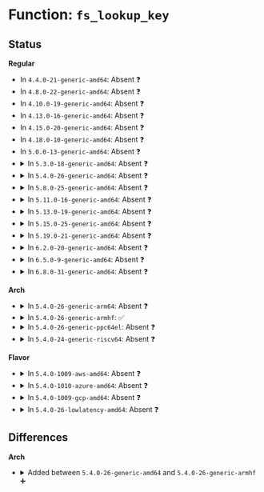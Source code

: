 # Function: <code>fs_lookup_key</code>

## Status
<b>Regular</b>
<ul>
<li>
In <code>4.4.0-21-generic-amd64</code>: Absent ❓
</li>
<li>
In <code>4.8.0-22-generic-amd64</code>: Absent ❓
</li>
<li>
In <code>4.10.0-19-generic-amd64</code>: Absent ❓
</li>
<li>
In <code>4.13.0-16-generic-amd64</code>: Absent ❓
</li>
<li>
In <code>4.15.0-20-generic-amd64</code>: Absent ❓
</li>
<li>
In <code>4.18.0-10-generic-amd64</code>: Absent ❓
</li>
<li>
In <code>5.0.0-13-generic-amd64</code>: Absent ❓
</li>
<li>
<details>
<summary>In <code>5.3.0-18-generic-amd64</code>: Absent ❓</summary>

```json
{
  "name": "fs_lookup_key",
  "collision_type": "Unique Static",
  "inline_type": "Selective",
  "funcs": [
    {
      "addr": 18446744071582036064,
      "name": "fs_lookup_key",
      "external": false,
      "loc": "fs/fs_parser.c:45",
      "file": "fs/fs_parser.c",
      "inline": "not declared, inlined",
      "caller_inline": [],
      "caller_func": [
        "fs/fs_parser.c:fs_parse",
        "fs/fs_parser.c:fs_parse"
      ]
    }
  ],
  "symbols": [
    {
      "addr": 18446744071582036064,
      "name": "fs_lookup_key.isra.0",
      "section": ".text",
      "bind": "STB_LOCAL",
      "size": 75
    }
  ]
}
```
</details>
</li>
<li>
<details>
<summary>In <code>5.4.0-26-generic-amd64</code>: Absent ❓</summary>

```json
{
  "name": "fs_lookup_key",
  "collision_type": "Unique Static",
  "inline_type": "Selective",
  "funcs": [
    {
      "addr": 18446744071582113840,
      "name": "fs_lookup_key",
      "external": false,
      "loc": "fs/fs_parser.c:45",
      "file": "fs/fs_parser.c",
      "inline": "not declared, inlined",
      "caller_inline": [],
      "caller_func": [
        "fs/fs_parser.c:fs_parse",
        "fs/fs_parser.c:fs_parse"
      ]
    }
  ],
  "symbols": [
    {
      "addr": 18446744071582113840,
      "name": "fs_lookup_key.isra.0",
      "section": ".text",
      "bind": "STB_LOCAL",
      "size": 75
    }
  ]
}
```
</details>
</li>
<li>
<details>
<summary>In <code>5.8.0-25-generic-amd64</code>: Absent ❓</summary>

```json
{
  "name": "fs_lookup_key",
  "collision_type": "Unique Static",
  "inline_type": "Full",
  "funcs": [
    {
      "addr": 18446744071582350887,
      "name": "fs_lookup_key",
      "external": false,
      "loc": "fs/fs_parser.c:54",
      "file": "fs/fs_parser.c",
      "inline": "not declared, inlined",
      "caller_inline": [
        "fs/fs_parser.c:__fs_parse"
      ],
      "caller_func": []
    }
  ],
  "symbols": []
}
```
</details>
</li>
<li>
<details>
<summary>In <code>5.11.0-16-generic-amd64</code>: Absent ❓</summary>

```json
{
  "name": "fs_lookup_key",
  "collision_type": "Unique Static",
  "inline_type": "Full",
  "funcs": [
    {
      "addr": 18446744071582402679,
      "name": "fs_lookup_key",
      "external": false,
      "loc": "fs/fs_parser.c:54",
      "file": "fs/fs_parser.c",
      "inline": "not declared, inlined",
      "caller_inline": [
        "fs/fs_parser.c:__fs_parse"
      ],
      "caller_func": []
    }
  ],
  "symbols": []
}
```
</details>
</li>
<li>
<details>
<summary>In <code>5.13.0-19-generic-amd64</code>: Absent ❓</summary>

```json
{
  "name": "fs_lookup_key",
  "collision_type": "Unique Static",
  "inline_type": "Full",
  "funcs": [
    {
      "addr": 18446744071582429911,
      "name": "fs_lookup_key",
      "external": false,
      "loc": "fs/fs_parser.c:54",
      "file": "fs/fs_parser.c",
      "inline": "not declared, inlined",
      "caller_inline": [
        "fs/fs_parser.c:__fs_parse"
      ],
      "caller_func": []
    }
  ],
  "symbols": []
}
```
</details>
</li>
<li>
<details>
<summary>In <code>5.15.0-25-generic-amd64</code>: Absent ❓</summary>

```json
{
  "name": "fs_lookup_key",
  "collision_type": "Unique Static",
  "inline_type": "Full",
  "funcs": [
    {
      "addr": 18446744071582752663,
      "name": "fs_lookup_key",
      "external": false,
      "loc": "fs/fs_parser.c:54",
      "file": "fs/fs_parser.c",
      "inline": "not declared, inlined",
      "caller_inline": [
        "fs/fs_parser.c:__fs_parse"
      ],
      "caller_func": []
    }
  ],
  "symbols": []
}
```
</details>
</li>
<li>
<details>
<summary>In <code>5.19.0-21-generic-amd64</code>: Absent ❓</summary>

```json
{
  "name": "fs_lookup_key",
  "collision_type": "Unique Static",
  "inline_type": "Full",
  "funcs": [
    {
      "addr": 18446744071583300312,
      "name": "fs_lookup_key",
      "external": false,
      "loc": "fs/fs_parser.c:54",
      "file": "fs/fs_parser.c",
      "inline": "not declared, inlined",
      "caller_inline": [
        "fs/fs_parser.c:__fs_parse"
      ],
      "caller_func": []
    }
  ],
  "symbols": []
}
```
</details>
</li>
<li>
<details>
<summary>In <code>6.2.0-20-generic-amd64</code>: Absent ❓</summary>

```json
{
  "name": "fs_lookup_key",
  "collision_type": "Unique Static",
  "inline_type": "Full",
  "funcs": [
    {
      "addr": 18446744071583885352,
      "name": "fs_lookup_key",
      "external": false,
      "loc": "fs/fs_parser.c:54",
      "file": "fs/fs_parser.c",
      "inline": "not declared, inlined",
      "caller_inline": [
        "fs/fs_parser.c:__fs_parse"
      ],
      "caller_func": []
    }
  ],
  "symbols": []
}
```
</details>
</li>
<li>
<details>
<summary>In <code>6.5.0-9-generic-amd64</code>: Absent ❓</summary>

```json
{
  "name": "fs_lookup_key",
  "collision_type": "Unique Static",
  "inline_type": "Full",
  "funcs": [
    {
      "addr": 18446744071584107144,
      "name": "fs_lookup_key",
      "external": false,
      "loc": "fs/fs_parser.c:54",
      "file": "fs/fs_parser.c",
      "inline": "not declared, inlined",
      "caller_inline": [
        "fs/fs_parser.c:__fs_parse"
      ],
      "caller_func": []
    }
  ],
  "symbols": []
}
```
</details>
</li>
<li>
<details>
<summary>In <code>6.8.0-31-generic-amd64</code>: Absent ❓</summary>

```json
{
  "name": "fs_lookup_key",
  "collision_type": "Unique Static",
  "inline_type": "Full",
  "funcs": [
    {
      "addr": 18446744071584323400,
      "name": "fs_lookup_key",
      "external": false,
      "loc": "fs/fs_parser.c:54",
      "file": "fs/fs_parser.c",
      "inline": "not declared, inlined",
      "caller_inline": [
        "fs/fs_parser.c:__fs_parse"
      ],
      "caller_func": []
    }
  ],
  "symbols": []
}
```
</details>
</li>
</ul>
<b>Arch</b>
<ul>
<li>
<details>
<summary>In <code>5.4.0-26-generic-arm64</code>: Absent ❓</summary>

```json
{
  "name": "fs_lookup_key",
  "collision_type": "Unique Static",
  "inline_type": "Selective",
  "funcs": [
    {
      "addr": 18446603336493654672,
      "name": "fs_lookup_key",
      "external": false,
      "loc": "fs/fs_parser.c:45",
      "file": "fs/fs_parser.c",
      "inline": "not declared, inlined",
      "caller_inline": [],
      "caller_func": [
        "fs/fs_parser.c:fs_parse",
        "fs/fs_parser.c:fs_parse"
      ]
    }
  ],
  "symbols": [
    {
      "addr": 18446603336493654672,
      "name": "fs_lookup_key.isra.0",
      "section": ".text",
      "bind": "STB_LOCAL",
      "size": 88
    }
  ]
}
```
</details>
</li>
<li>
<details>
<summary>In <code>5.4.0-26-generic-armhf</code>: ✅</summary>

```c
const struct fs_parameter_spec * fs_lookup_key(const struct fs_parameter_description * desc, const char * name)
```

```json
{
  "name": "fs_lookup_key",
  "collision_type": "Unique Static",
  "inline_type": "No",
  "funcs": [
    {
      "addr": 3227188444,
      "name": "fs_lookup_key",
      "external": false,
      "loc": "fs/fs_parser.c:45",
      "file": "fs/fs_parser.c",
      "inline": "seen, unknown",
      "caller_inline": [],
      "caller_func": [
        "fs/fs_parser.c:fs_parse",
        "fs/fs_parser.c:fs_parse"
      ]
    }
  ],
  "symbols": [
    {
      "addr": 3227188444,
      "name": "fs_lookup_key",
      "section": ".text",
      "bind": "STB_LOCAL",
      "size": 112
    }
  ]
}
```
</details>
</li>
<li>
<details>
<summary>In <code>5.4.0-26-generic-ppc64el</code>: Absent ❓</summary>

```json
{
  "name": "fs_lookup_key",
  "collision_type": "Unique Static",
  "inline_type": "Selective",
  "funcs": [
    {
      "addr": 13835058055287249920,
      "name": "fs_lookup_key",
      "external": false,
      "loc": "fs/fs_parser.c:45",
      "file": "fs/fs_parser.c",
      "inline": "not declared, inlined",
      "caller_inline": [],
      "caller_func": [
        "fs/fs_parser.c:fs_parse",
        "fs/fs_parser.c:fs_parse"
      ]
    }
  ],
  "symbols": [
    {
      "addr": 13835058055287249920,
      "name": "fs_lookup_key.isra.0",
      "section": ".text",
      "bind": "STB_LOCAL",
      "size": 544
    }
  ]
}
```
</details>
</li>
<li>
<details>
<summary>In <code>5.4.0-24-generic-riscv64</code>: Absent ❓</summary>

```json
{
  "name": "fs_lookup_key",
  "collision_type": "Unique Static",
  "inline_type": "Selective",
  "funcs": [
    {
      "addr": 18446743936273285086,
      "name": "fs_lookup_key",
      "external": false,
      "loc": "fs/fs_parser.c:45",
      "file": "fs/fs_parser.c",
      "inline": "not declared, inlined",
      "caller_inline": [],
      "caller_func": [
        "fs/fs_parser.c:fs_parse",
        "fs/fs_parser.c:fs_parse"
      ]
    }
  ],
  "symbols": [
    {
      "addr": 18446743936273285086,
      "name": "fs_lookup_key.isra.0",
      "section": ".text",
      "bind": "STB_LOCAL",
      "size": 70
    }
  ]
}
```
</details>
</li>
</ul>
<b>Flavor</b>
<ul>
<li>
<details>
<summary>In <code>5.4.0-1009-aws-amd64</code>: Absent ❓</summary>

```json
{
  "name": "fs_lookup_key",
  "collision_type": "Unique Static",
  "inline_type": "Selective",
  "funcs": [
    {
      "addr": 18446744071582082576,
      "name": "fs_lookup_key",
      "external": false,
      "loc": "fs/fs_parser.c:45",
      "file": "fs/fs_parser.c",
      "inline": "not declared, inlined",
      "caller_inline": [],
      "caller_func": [
        "fs/fs_parser.c:fs_parse",
        "fs/fs_parser.c:fs_parse"
      ]
    }
  ],
  "symbols": [
    {
      "addr": 18446744071582082576,
      "name": "fs_lookup_key.isra.0",
      "section": ".text",
      "bind": "STB_LOCAL",
      "size": 75
    }
  ]
}
```
</details>
</li>
<li>
<details>
<summary>In <code>5.4.0-1010-azure-amd64</code>: Absent ❓</summary>

```json
{
  "name": "fs_lookup_key",
  "collision_type": "Unique Static",
  "inline_type": "Selective",
  "funcs": [
    {
      "addr": 18446744071582020096,
      "name": "fs_lookup_key",
      "external": false,
      "loc": "fs/fs_parser.c:45",
      "file": "fs/fs_parser.c",
      "inline": "not declared, inlined",
      "caller_inline": [],
      "caller_func": [
        "fs/fs_parser.c:fs_parse",
        "fs/fs_parser.c:fs_parse"
      ]
    }
  ],
  "symbols": [
    {
      "addr": 18446744071582020096,
      "name": "fs_lookup_key.isra.0",
      "section": ".text",
      "bind": "STB_LOCAL",
      "size": 75
    }
  ]
}
```
</details>
</li>
<li>
<details>
<summary>In <code>5.4.0-1009-gcp-amd64</code>: Absent ❓</summary>

```json
{
  "name": "fs_lookup_key",
  "collision_type": "Unique Static",
  "inline_type": "Selective",
  "funcs": [
    {
      "addr": 18446744071582073856,
      "name": "fs_lookup_key",
      "external": false,
      "loc": "fs/fs_parser.c:45",
      "file": "fs/fs_parser.c",
      "inline": "not declared, inlined",
      "caller_inline": [],
      "caller_func": [
        "fs/fs_parser.c:fs_parse",
        "fs/fs_parser.c:fs_parse"
      ]
    }
  ],
  "symbols": [
    {
      "addr": 18446744071582073856,
      "name": "fs_lookup_key.isra.0",
      "section": ".text",
      "bind": "STB_LOCAL",
      "size": 75
    }
  ]
}
```
</details>
</li>
<li>
<details>
<summary>In <code>5.4.0-26-lowlatency-amd64</code>: Absent ❓</summary>

```json
{
  "name": "fs_lookup_key",
  "collision_type": "Unique Static",
  "inline_type": "Selective",
  "funcs": [
    {
      "addr": 18446744071582145616,
      "name": "fs_lookup_key",
      "external": false,
      "loc": "fs/fs_parser.c:45",
      "file": "fs/fs_parser.c",
      "inline": "not declared, inlined",
      "caller_inline": [],
      "caller_func": [
        "fs/fs_parser.c:fs_parse",
        "fs/fs_parser.c:fs_parse"
      ]
    }
  ],
  "symbols": [
    {
      "addr": 18446744071582145616,
      "name": "fs_lookup_key.isra.0",
      "section": ".text",
      "bind": "STB_LOCAL",
      "size": 75
    }
  ]
}
```
</details>
</li>
</ul>

## Differences
<b>Arch</b>
<ul>
<li>
<details>
<summary>Added between <code>5.4.0-26-generic-amd64</code> and <code>5.4.0-26-generic-armhf</code> ➕</summary>

```c
const struct fs_parameter_spec * fs_lookup_key(const struct fs_parameter_description * desc, const char * name)
```
</details>
</li>
</ul>
